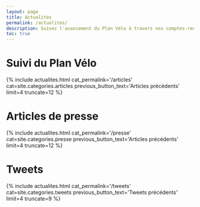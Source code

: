 ```yaml
---
layout: page
title: Actualités
permalink: /actualites/
description: Suivez l'avancement du Plan Vélo à travers nos comptes-rendus et notre sélection d'articles de presse / tweets.
toc: true
---
```


# Suivi du Plan Vélo

{% include actualites.html
  cat_permalink='/articles'
  cat=site.categories.articles
  previous_button_text='Articles précédents'
  limit=4
  truncate=12 %}

# Articles de presse

{% include actualites.html
  cat_permalink='/presse'
  cat=site.categories.presse
  previous_button_text='Articles précédents'
  limit=4
  truncate=12 %}

# Tweets

{% include actualites.html
  cat_permalink='/tweets'
  cat=site.categories.tweets
  previous_button_text='Tweets précédents'
  limit=4
  truncate=9 %}
